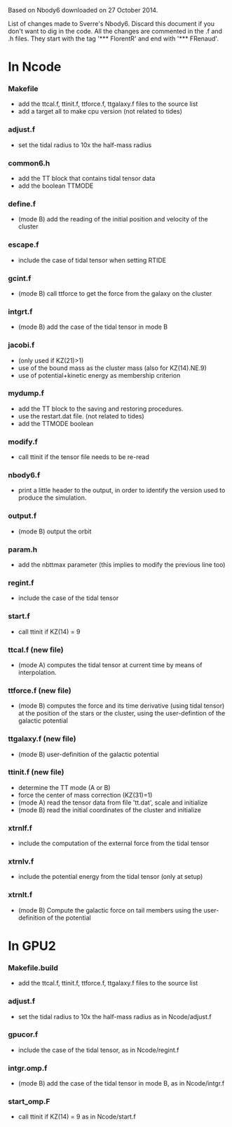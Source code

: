 
Based on Nbody6 downloaded on 27 October 2014.

List of changes made to Sverre's Nbody6. Discard this document if you don't want to dig in the code.
All the changes are commented in the .f and .h files. They start with the tag '*** FlorentR' and end with '*** FRenaud'.

In Ncode
========

### Makefile
* add the ttcal.f, ttinit.f, ttforce.f, ttgalaxy.f files to the source list
* add a target all to make cpu version (not related to tides)

### adjust.f
* set the tidal radius to 10x the half-mass radius

### common6.h
* add the TT block that contains tidal tensor data
* add the boolean TTMODE

### define.f
* (mode B) add the reading of the initial position and velocity of the cluster

### escape.f
* include the case of tidal tensor when setting RTIDE

### gcint.f
* (mode B) call ttforce to get the force from the galaxy on the cluster

### intgrt.f
* (mode B) add the case of the tidal tensor in mode B

### jacobi.f
* (only used if KZ(21)>1)
* use of the bound mass as the cluster mass (also for KZ(14).NE.9)
* use of potential+kinetic energy as membership criterion

### mydump.f
* add the TT block to the saving and restoring procedures.
* use the restart.dat file. (not related to tides)
* add the TTMODE boolean

### modify.f
* call ttinit if the tensor file needs to be re-read

### nbody6.f
* print a little header to the output, in order to identify the version used to produce the simulation.

### output.f
* (mode B) output the orbit

### param.h
* add the nbttmax parameter (this implies to modify the previous line too)

### regint.f
* include the case of the tidal tensor

### start.f
* call ttinit if KZ(14) = 9

### ttcal.f (new file)
* (mode A) computes the tidal tensor at current time by means of interpolation.

### ttforce.f	(new file)
* (mode B) computes the force and its time derivative (using tidal tensor) at the position of the stars or the cluster, using the user-defintion of the galactic potential

### ttgalaxy.f	(new file)
* (mode B) user-definition of the galactic potential

### ttinit.f	(new file)
* determine the TT mode (A or B)
* force the center of mass correction (KZ(31)=1)
* (mode A) read the tensor data from file 'tt.dat', scale and initialize
* (mode B) read the initial coordinates of the cluster and initialize

### xtrnlf.f
* include the computation of the external force from the tidal tensor

### xtrnlv.f
* include the potential energy from the tidal tensor (only at setup)

### xtrnlt.f
* (mode B) Compute the galactic force on tail members using the user-definition of the potential



In GPU2
=====

### Makefile.build
* add the ttcal.f, ttinit.f, ttforce.f, ttgalaxy.f files to the source list

### adjust.f
* set the tidal radius to 10x the half-mass radius as in Ncode/adjust.f

### gpucor.f
* include the case of the tidal tensor, as in Ncode/regint.f

### intgr.omp.f
* (mode B) add the case of the tidal tensor in mode B, as in Ncode/intgr.f

### start_omp.F
* call ttinit if KZ(14) = 9 as in Ncode/start.f
